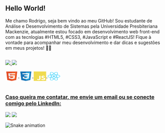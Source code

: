 ## Hello World! 

Me chamo Rodrigo, seja bem vindo ao meu GitHub! Sou estudante de Análise e Desenvolvimento de Sistemas pela Universidade Presbiteriana Mackenzie, atualmente estou focado em desenvolvimento web front-end com as tecnlogias #HTML5, #CSS3, #JavaScript e #ReactJS! Fique à vontade para acompanhar meu desenvolvimento e dar dicas e sugestões em meus projetos! 👋😁

##

<div>
   <a href="https://github.com/RodrigoBSouza">
   <img height="180em" src="https://github-readme-stats.vercel.app/api?username=devemdobro&show_icons=true&theme=tokyonight&include_all_commits=true&count_private=true"/>
   <img height="180em" src="https://github-readme-stats.vercel.app/api/top-langs/?username=RodrigoBSouza&layout=compact&langs_count=6&theme=tokyonight"/>
</div>

<div style="display: inline_block"><br>
  <img align="center" alt="HTML" height="30" width="40" src="https://raw.githubusercontent.com/devicons/devicon/master/icons/html5/html5-original.svg">
  <img align="center" alt="CSS" height="30" width="40" src="https://raw.githubusercontent.com/devicons/devicon/master/icons/css3/css3-original.svg">
   <img align="center" alt="Js" height="30" width="40" src="https://raw.githubusercontent.com/devicons/devicon/master/icons/javascript/javascript-plain.svg">
  <img align="center" alt="CSS" height="30" width="40" src="https://github.com/devicons/devicon/blob/master/icons/react/react-original.svg">
</div>
 
 <br>
 
  ### Caso queira me contatar, me envie um email ou se conecte comigo pelo LinkedIn:
 
<div> 
  <a href = "mailto:rodrigbsouza@gmail.com"><img src="https://img.shields.io/badge/-Gmail-%23333?style=for-the-badge&logo=gmail&logoColor=white" target="_blank"></a>
  <a href="https://www.linkedin.com/in/rodrigo-b-souza" target="_blank"><img src="https://img.shields.io/badge/-LinkedIn-%230077B5?style=for-the-badge&logo=linkedin&logoColor=white" target="_blank"></a> 
 
  ![Snake animation](https://github.com/RodrigoBSouza/RodrigoBSouza/blob/output/github-contribution-grid-snake.svg)

</div>

